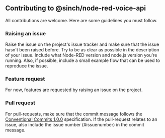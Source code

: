 ## Contributing to @sinch/node-red-voice-api
All contributions are welcome. Here are some guidelines you must follow.

### Raising an issue
Raise the issue on the project's issue tracker and make sure that the issue hasn't been raised before. 
Try to be as clear as possible in the description of your issue.
Include what Node-RED version and node.js version you're running.
Also, if possible, include a small example flow that can be used to reproduce the issue.

### Feature request
For now, features are requested by raising an issue on the project.

### Pull request
For pull-requests, make sure that the commit message follows the [Conventional Commits 1.0.0](https://www.conventionalcommits.org/en/v1.0.0/) specification.
If the pull-request relates to an issue, also include the issue number (#issuenumber) in the commit message. 